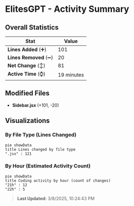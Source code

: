 # ElitesGPT - Activity Summary 

## Overall Statistics

| Stat                   | Value                                                             |
| ---------------------- | ----------------------------------------------------------------- |
| **Lines Added** (➕)   | 101                                          |
| **Lines Removed** (➖) | 20                                        |
| **Net Change** (↕)    | 81                |
| **Active Time** (⌚)   | 19 minutes |


## Modified Files
- **Sidebar.jsx** (+101, -20)

## Visualizations

### By File Type (Lines Changed)

```mermaid
pie showData
title Lines changed by file type
".jsx" : 121
```

### By Hour (Estimated Activity Count)

```mermaid
pie showData
title Coding activity by hour (count of changes)
"21h" : 12
"22h" : 5
```


> **Last Updated:** 3/8/2025, 10:24:43 PM